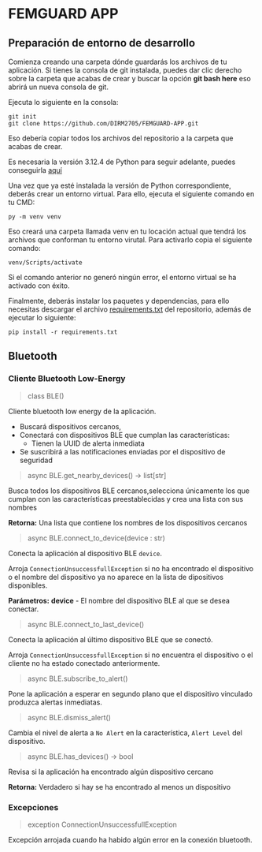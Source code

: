 <h1> FEMGUARD APP </h1>

<h2> Preparación de entorno de desarrollo </h2>

Comienza creando una carpeta dónde guardarás los archivos de tu aplicación. Si tienes la consola de git instalada, puedes dar clic derecho sobre la carpeta que acabas de crear y buscar la opción **git bash here** eso abrirá un nueva consola de git.

Ejecuta lo siguiente en la consola:

```
git init
git clone https://github.com/DIRM2705/FEMGUARD-APP.git
```
Eso debería copiar todos los archivos del repositorio a la carpeta que acabas de crear.

Es necesaria la versión 3.12.4 de Python para seguir adelante, puedes conseguirla [aquí](https://www.python.org/downloads/)

Una vez que ya esté instalada la versión de Python correspondiente, deberás crear un entorno virtual. Para ello, ejecuta el siguiente comando en tu CMD:

```
py -m venv venv
```

Eso creará una carpeta llamada venv en tu locación actual que tendrá los archivos que conforman tu entorno virutal. Para activarlo copia el siguiente comando:

```
venv/Scripts/activate
```
Si el comando anterior no generó ningún error, el entorno virtual se ha activado con éxito.

Finalmente, deberás instalar los paquetes y dependencias, para ello necesitas descargar el archivo [requirements.txt]() del repositorio, además de ejecutar lo siguiente:

```
pip install -r requirements.txt
```

<h2> Bluetooth </h2>
<h3> Cliente Bluetooth Low-Energy </h3>

> class BLE()

Cliente bluetooth low energy de la aplicación.
- Buscará dispositivos cercanos,
- Conectará con dispositivos BLE que cumplan las características:
    - Tienen la UUID de alerta inmediata
- Se suscribirá a las notificaciones enviadas por el dispositivo de seguridad

> async BLE.get_nearby_devices() → list[str]

Busca todos los dispositivos BLE cercanos,selecciona únicamente los que cumplan con las características preestablecidas y crea una lista con sus nombres

**Retorna:** Una lista que contiene los nombres de los dispositivos cercanos
        
> async BLE.connect_to_device(device : str)

Conecta la aplicación al dispositivo BLE `device`.

Arroja `ConnectionUnsuccessfullException` si no ha encontrado el dispositivo o el nombre del dispositivo ya no aparece en la lista de dipositivos disponibles.

**Parámetros:** **device** -  El nombre del dispositivo BLE al que se desea conectar.

> async BLE.connect_to_last_device()

Conecta la aplicación al último dispositivo BLE que se conectó.

Arroja `ConnectionUnsuccessfullException` si no encuentra el dispositivo o el cliente no ha estado conectado anteriormente.
    
> async BLE.subscribe_to_alert()

Pone la aplicación a esperar en segundo plano que el dispositivo vinculado produzca alertas inmediatas.

> async BLE.dismiss_alert()

Cambia el nivel de alerta a `No Alert` en la característica, `Alert Level` del dispositivo.

> async BLE.has_devices() → bool

Revisa si la aplicación ha encontrado algún dispositivo cercano

**Retorna:** Verdadero si hay se ha encontrado al menos un dispositivo

<h3> Excepciones </h3>

> exception ConnectionUnsuccessfullException

Excepción arrojada cuando ha habido algún error en la conexión bluetooth.